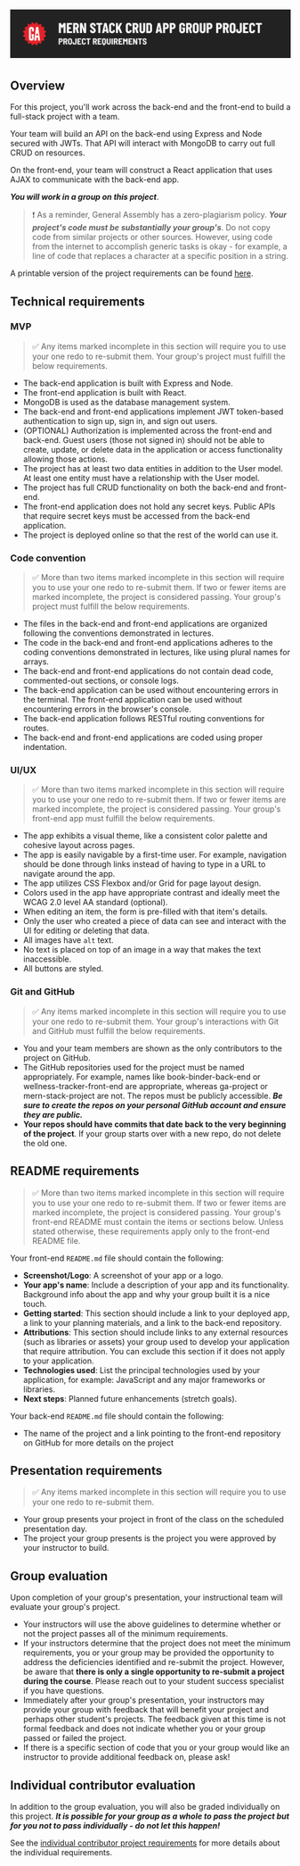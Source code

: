# ![MERN Stack CRUD App Group Project - Project Requirements](./assets/hero.png)

## Overview

For this project, you'll work across the back-end and the front-end to build a full-stack project with a team.

Your team will build an API on the back-end using Express and Node secured with JWTs. That API will interact with MongoDB to carry out full CRUD on resources.

On the front-end, your team will construct a React application that uses AJAX to communicate with the back-end app.

***You will work in a group on this project***.

> ❗️ As a reminder, General Assembly has a zero-plagiarism policy. ***Your project's code must be substantially your group's***. Do not copy code from similar projects or other sources. However, using code from the internet to accomplish generic tasks is okay - for example, a line of code that replaces a character at a specific position in a string.

A printable version of the project requirements can be found [here](./assets/project-requirements.pdf).

## Technical requirements

### MVP

> ✅ Any items marked incomplete in this section will require you to use your one redo to re-submit them. Your group's project must fulfill the below requirements.

- The back-end application is built with Express and Node.
- The front-end application is built with React.
- MongoDB is used as the database management system.
- The back-end and front-end applications implement JWT token-based authentication to sign up, sign in, and sign out users.
- (OPTIONAL) Authorization is implemented across the front-end and back-end. Guest users (those not signed in) should not be able to create, update, or delete data in the application or access functionality allowing those actions.
- The project has at least two data entities in addition to the User model. At least one entity must have a relationship with the User model.
- The project has full CRUD functionality on both the back-end and front-end.
- The front-end application does not hold any secret keys. Public APIs that require secret keys must be accessed from the back-end application.
- The project is deployed online so that the rest of the world can use it.

### Code convention

> ✅ More than two items marked incomplete in this section will require you to use your one redo to re-submit them. If two or fewer items are marked incomplete, the project is considered passing. Your group's project must fulfill the below requirements.

- The files in the back-end and front-end applications are organized following the conventions demonstrated in lectures.
- The code in the back-end and front-end applications adheres to the coding conventions demonstrated in lectures, like using plural names for arrays.
- The back-end and front-end applications do not contain dead code, commented-out sections, or console logs.
- The back-end application can be used without encountering errors in the terminal. The front-end application can be used without encountering errors in the browser's console.
- The back-end application follows RESTful routing conventions for routes.
- The back-end and front-end applications are coded using proper indentation.

### UI/UX

> ✅ More than two items marked incomplete in this section will require you to use your one redo to re-submit them. If two or fewer items are marked incomplete, the project is considered passing. Your group's front-end app must fulfill the below requirements.

- The app exhibits a visual theme, like a consistent color palette and cohesive layout across pages.
- The app is easily navigable by a first-time user. For example, navigation should be done through links instead of having to type in a URL to navigate around the app.
- The app utilizes CSS Flexbox and/or Grid for page layout design.
- Colors used in the app have appropriate contrast and ideally meet the WCAG 2.0 level AA standard (optional).
- When editing an item, the form is pre-filled with that item's details.
- Only the user who created a piece of data can see and interact with the UI for editing or deleting that data.
- All images have `alt` text.
- No text is placed on top of an image in a way that makes the text inaccessible.
- All buttons are styled.

### Git and GitHub

> ✅ Any items marked incomplete in this section will require you to use your one redo to re-submit them. Your group's interactions with Git and GitHub must fulfill the below requirements.

- You and your team members are shown as the only contributors to the project on GitHub.
- The GitHub repositories used for the project must be named appropriately. For example, names like book-binder-back-end or wellness-tracker-front-end are appropriate, whereas ga-project or mern-stack-project are not. The repos must be publicly accessible. ***Be sure to create the repos on your personal GitHub account and ensure they are public.***
- **Your repos should have commits that date back to the very beginning of the project**. If your group starts over with a new repo, do not delete the old one.

## README requirements

> ✅ More than two items marked incomplete in this section will require you to use your one redo to re-submit them. If two or fewer items are marked incomplete, the project is considered passing. Your group's front-end README must contain the items or sections below. Unless stated otherwise, these requirements apply only to the front-end README file.

Your front-end `README.md` file should contain the following:

- **Screenshot/Logo**: A screenshot of your app or a logo.
- **Your app's name**: Include a description of your app and its functionality. Background info about the app and why your group built it is a nice touch.
- **Getting started**: This section should include a link to your deployed app, a link to your planning materials, and a link to the back-end repository.
- **Attributions**: This section should include links to any external resources (such as libraries or assets) your group used to develop your application that require attribution. You can exclude this section if it does not apply to your application.
- **Technologies used**: List the principal technologies used by your application, for example: JavaScript and any major frameworks or libraries.
- **Next steps**: Planned future enhancements (stretch goals).

Your back-end `README.md` file should contain the following:

- The name of the project and a link pointing to the front-end repository on GitHub for more details on the project

## Presentation requirements

> ✅ Any items marked incomplete in this section will require you to use your one redo to re-submit them.

- Your group presents your project in front of the class on the scheduled presentation day.
- The project your group presents is the project you were approved by your instructor to build.

## Group evaluation

Upon completion of your group's presentation, your instructional team will evaluate your group's project.

- Your instructors will use the above guidelines to determine whether or not the project passes all of the minimum requirements.
- If your instructors determine that the project does not meet the minimum requirements, you or your group may be provided the opportunity to address the deficiencies identified and re-submit the project. However, be aware that **there is only a single opportunity to re-submit a project during the course**. Please reach out to your student success specialist if you have questions.
- Immediately after your group's presentation, your instructors may provide your group with feedback that will benefit your project and perhaps other student's projects. The feedback given at this time is not formal feedback and does not indicate whether you or your group passed or failed the project.
- If there is a specific section of code that you or your group would like an instructor to provide additional feedback on, please ask!

## Individual contributor evaluation

In addition to the group evaluation, you will also be graded individually on this project. ***It is possible for your group as a whole to pass the project but for you not to pass individually - do not let this happen!***

See the [individual contributor project requirements](../project-individual-contributor-requirements/README.md) for more details about the individual requirements.
